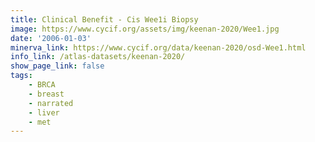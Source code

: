 ```yaml
---
title: Clinical Benefit - Cis Wee1i Biopsy
image: https://www.cycif.org/assets/img/keenan-2020/Wee1.jpg
date: '2006-01-03'
minerva_link: https://www.cycif.org/data/keenan-2020/osd-Wee1.html
info_link: /atlas-datasets/keenan-2020/
show_page_link: false
tags: 
    - BRCA
    - breast
    - narrated
    - liver
    - met
---
```

